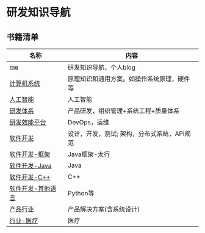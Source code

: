 # 研发知识导航

## 书籍清单
| 名称 | 内容 |
| - | - |
| [me](https://me.wangyaqi.cn/) | 研发知识导航，个人blog |
| [计算机系统](https://tech.wangyaqi.cn/) | 原理知识和通用方案。如操作系统原理，硬件等 |
| [人工智能](https://ai.wangyaqi.cn/) | 人工智能 |
| [研发体系](https://rd.wangyaqi.cn/) | 产品研发，组织管理+系统工程+质量体系 |
| [研发效能平台](https://devops.wangyaqi.cn/) | DevOps，运维 |
| [软件开发](https://sw.wangyaqi.cn/) | 设计，开发，测试; 架构，分布式系统，API规范 |
| [软件开发-框架](https://taihang.wangyaqi.cn/) | Java框架-太行 |
| [软件开发-Java](https://java.wangyaqi.cn/) | Java |
| [软件开发-C++](https://cpp.wangyaqi.cn/) | C++ |
| [软件开发-其他语言](https://pl.wangyaqi.cn/) | Python等 |
| [产品行业](https://product.wangyaqi.cn/) | 产品解决方案(含系统设计) |
| [行业-医疗](https://medical.wangyaqi.cn/) | 医疗 |

